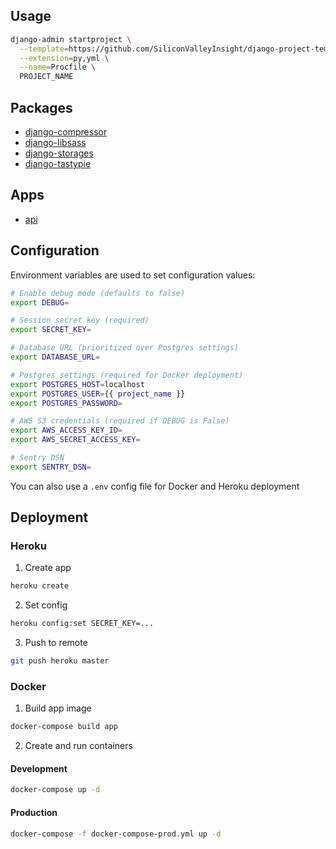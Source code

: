## Usage

```bash
django-admin startproject \
  --template=https://github.com/SiliconValleyInsight/django-project-template/archive/master.zip \
  --extension=py,yml \
  --name=Procfile \
  PROJECT_NAME
```

## Packages

- [django-compressor](http://django-compressor.readthedocs.org)
- [django-libsass](https://github.com/torchbox/django-libsass)
- [django-storages](http://django-storages.readthedocs.org)
- [django-tastypie](http://django-tastypie.readthedocs.org)

## Apps

- [api](api/)

## Configuration

Environment variables are used to set configuration values:

```bash
# Enable debug mode (defaults to false)
export DEBUG=

# Session secret key (required)
export SECRET_KEY=

# Database URL (prioritized over Postgres settings)
export DATABASE_URL=

# Postgres settings (required for Docker deployment)
export POSTGRES_HOST=localhost
export POSTGRES_USER={{ project_name }}
export POSTGRES_PASSWORD=

# AWS S3 credentials (required if DEBUG is False)
export AWS_ACCESS_KEY_ID=
export AWS_SECRET_ACCESS_KEY=

# Sentry DSN
export SENTRY_DSN=
```

You can also use a `.env` config file for Docker and Heroku deployment

## Deployment

### Heroku

1. Create app

  ```bash
  heroku create
  ```

2. Set config

  ```bash
  heroku config:set SECRET_KEY=...
  ```

3. Push to remote

  ```bash
  git push heroku master
  ```

### Docker

1. Build app image

  ```bash
  docker-compose build app
  ```

2. Create and run containers

  #### Development

  ```bash
  docker-compose up -d
  ```

  #### Production

  ```bash
  docker-compose -f docker-compose-prod.yml up -d
  ```

